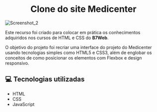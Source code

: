 <h1 align="center">Clone do site Medicenter</h1>

![Screenshot_2](https://user-images.githubusercontent.com/54897405/184510377-57af1a3d-cc32-4cc3-b54c-8c9a07476797.png)

<p>Este recurso foi criado para colocar em prática os conhecimentos adquiridos nos cursos de HTML e CSS do <strong>B7Web</strong>.</p>
<p>O objetivo do projeto foi recriar uma interface do projeto do Medicenter usando tecnologias simples como HTML5 e CSS3, além de englobar os conceitos de como posicionar os elementos com Flexbox e design responsivo.</p>

<h2>💻 Tecnologias utilizadas</h2>
<ul>
  <li>HTML</li>
  <li>CSS</li>
  <li>JavaScript</li>
</ul>
